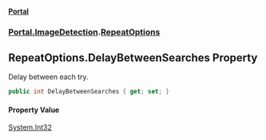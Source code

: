 #### [Portal](index.md 'index')
### [Portal.ImageDetection](Portal.ImageDetection.md 'Portal.ImageDetection').[RepeatOptions](RepeatOptions.md 'Portal.ImageDetection.RepeatOptions')

## RepeatOptions.DelayBetweenSearches Property

Delay between each try.

```csharp
public int DelayBetweenSearches { get; set; }
```

#### Property Value
[System.Int32](https://docs.microsoft.com/en-us/dotnet/api/System.Int32 'System.Int32')